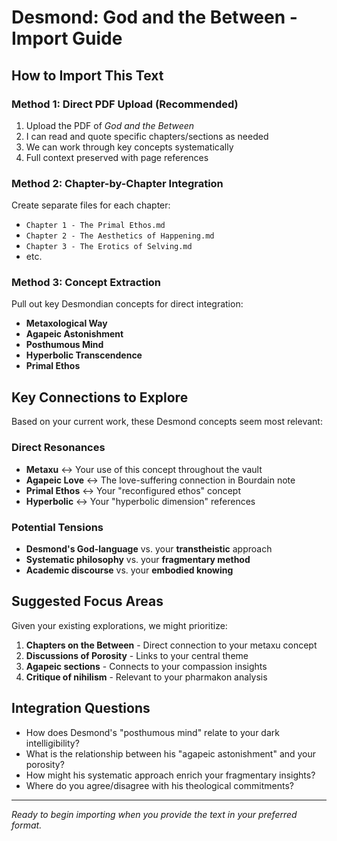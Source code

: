 # Desmond: God and the Between - Import Guide

## How to Import This Text

### Method 1: Direct PDF Upload (Recommended)
1. Upload the PDF of *God and the Between*
2. I can read and quote specific chapters/sections as needed
3. We can work through key concepts systematically
4. Full context preserved with page references

### Method 2: Chapter-by-Chapter Integration
Create separate files for each chapter:
- `Chapter 1 - The Primal Ethos.md`
- `Chapter 2 - The Aesthetics of Happening.md`
- `Chapter 3 - The Erotics of Selving.md`
- etc.

### Method 3: Concept Extraction
Pull out key Desmondian concepts for direct integration:
- **Metaxological Way** 
- **Agapeic Astonishment**
- **Posthumous Mind**
- **Hyperbolic Transcendence**
- **Primal Ethos**

## Key Connections to Explore

Based on your current work, these Desmond concepts seem most relevant:

### Direct Resonances
- **Metaxu** ↔ Your use of this concept throughout the vault
- **Agapeic Love** ↔ The love-suffering connection in Bourdain note
- **Primal Ethos** ↔ Your "reconfigured ethos" concept
- **Hyperbolic** ↔ Your "hyperbolic dimension" references

### Potential Tensions
- **Desmond's God-language** vs. your **transtheistic** approach
- **Systematic philosophy** vs. your **fragmentary method**
- **Academic discourse** vs. your **embodied knowing**

## Suggested Focus Areas

Given your existing explorations, we might prioritize:

1. **Chapters on the Between** - Direct connection to your metaxu concept
2. **Discussions of Porosity** - Links to your central theme
3. **Agapeic sections** - Connects to your compassion insights
4. **Critique of nihilism** - Relevant to your pharmakon analysis

## Integration Questions

- How does Desmond's "posthumous mind" relate to your dark intelligibility?
- What is the relationship between his "agapeic astonishment" and your porosity?
- How might his systematic approach enrich your fragmentary insights?
- Where do you agree/disagree with his theological commitments?

---

*Ready to begin importing when you provide the text in your preferred format.*